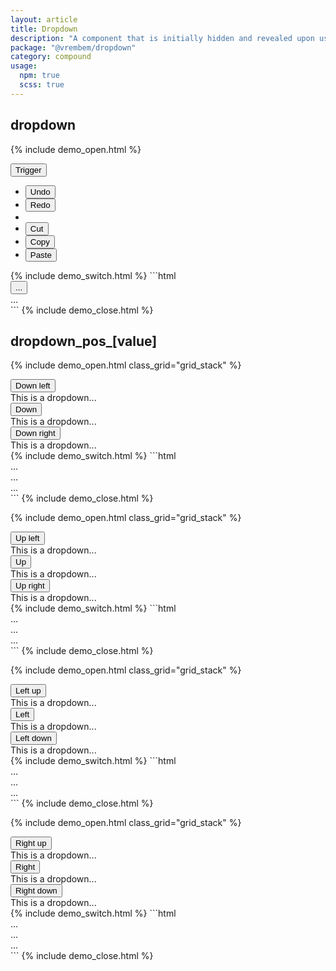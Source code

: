 ```yaml
---
layout: article
title: Dropdown
description: "A component that is initially hidden and revealed upon user interaction either through a click or hover event. Dropdown components typically display lists of possible actions or navigation."
package: "@vrembem/dropdown"
category: compound
usage:
  npm: true
  scss: true
---
```


## dropdown

{% include demo_open.html %}
<div class="dropdown">
  <button class="dropdown__trigger button button_color_primary">Trigger</button>
  <div class="dropdown__target">
    <ul class="menu">
      <li class="menu__item">
        <button class="menu__action">Undo</button>
      </li>
      <li class="menu__item">
        <button class="menu__action">Redo</button>
      </li>
      <li class="menu__sep"></li>
      <li class="menu__item">
        <button class="menu__action">Cut</button>
      </li>
      <li class="menu__item">
        <button class="menu__action">Copy</button>
      </li>
      <li class="menu__item">
        <button class="menu__action">Paste</button>
      </li>
    </ul>
  </div>
</div>
{% include demo_switch.html %}
```html
<div class="dropdown">
  <button class="dropdown__trigger">...</button>
  <div class="dropdown__target">
    ...
  </div>
</div>
```
{% include demo_close.html %}

## dropdown_pos_[value]

{% include demo_open.html class_grid="grid_stack" %}
<div class="level">
  <div class="dropdown dropdown_pos_down-left">
    <button class="button">
      <span>Down left</span>
      <span class="arrow-down"></span>
    </button>
    <div class="dropdown__target">
      <div class="padding">This is a dropdown...</div>
    </div>
  </div><!-- .dropdown -->
  <div class="dropdown dropdown_pos_down">
    <button class="button">
      <span>Down</span>
      <span class="arrow-down"></span>
    </button>
    <div class="dropdown__target">
      <div class="padding">This is a dropdown...</div>
    </div>
  </div><!-- .dropdown -->
  <div class="dropdown dropdown_pos_down-right">
    <button class="button">
      <span>Down right</span>
      <span class="arrow-down"></span>
    </button>
    <div class="dropdown__target">
      <div class="padding">This is a dropdown...</div>
    </div>
  </div><!-- .dropdown -->
</div>
{% include demo_switch.html %}
```html
<div class="dropdown dropdown_pos_down-left">...</div>
<div class="dropdown dropdown_pos_down">...</div>
<div class="dropdown dropdown_pos_down-right">...</div>
```
{% include demo_close.html %}

{% include demo_open.html class_grid="grid_stack" %}
<div class="level">
  <div class="dropdown dropdown_pos_up-left">
    <button class="button">
      <span>Up left</span>
      <span class="arrow-up"></span>
    </button>
    <div class="dropdown__target">
      <div class="padding">This is a dropdown...</div>
    </div>
  </div><!-- .dropdown -->
  <div class="dropdown dropdown_pos_up">
    <button class="button">
      <span>Up</span>
      <span class="arrow-up"></span>
    </button>
    <div class="dropdown__target">
      <div class="padding">This is a dropdown...</div>
    </div>
  </div><!-- .dropdown -->
  <div class="dropdown dropdown_pos_up-right">
    <button class="button">
      <span>Up right</span>
      <span class="arrow-up"></span>
    </button>
    <div class="dropdown__target">
      <div class="padding">This is a dropdown...</div>
    </div>
  </div><!-- .dropdown -->
</div>
{% include demo_switch.html %}
```html
<div class="dropdown dropdown_pos_up-left">...</div>
<div class="dropdown dropdown_pos_up">...</div>
<div class="dropdown dropdown_pos_up-right">...</div>
```
{% include demo_close.html %}

{% include demo_open.html class_grid="grid_stack" %}
<div class="level flex-justify-end">
  <div class="dropdown dropdown_pos_left-up">
    <button class="button">
      <span class="arrow-left"></span>
      <span>Left up</span>
    </button>
    <div class="dropdown__target">
      <div class="padding">This is a dropdown...</div>
    </div>
  </div><!-- .dropdown -->
  <div class="dropdown dropdown_pos_left">
    <button class="button">
      <span class="arrow-left"></span>
      <span>Left</span>
    </button>
    <div class="dropdown__target">
      <div class="padding">This is a dropdown...</div>
    </div>
  </div><!-- .dropdown -->
  <div class="dropdown dropdown_pos_left-down">
    <button class="button">
      <span class="arrow-left"></span>
      <span>Left down</span>
    </button>
    <div class="dropdown__target">
      <div class="padding">This is a dropdown...</div>
    </div>
  </div><!-- .dropdown -->
</div>
{% include demo_switch.html %}
```html
<div class="dropdown dropdown_pos_left-up">...</div>
<div class="dropdown dropdown_pos_left">...</div>
<div class="dropdown dropdown_pos_left-down">...</div>
```
{% include demo_close.html %}

{% include demo_open.html class_grid="grid_stack" %}
<div class="level">
  <div class="dropdown dropdown_pos_right-up">
    <button class="button">
      <span>Right up</span>
      <span class="arrow-right"></span>
    </button>
    <div class="dropdown__target">
      <div class="padding">This is a dropdown...</div>
    </div>
  </div><!-- .dropdown -->
  <div class="dropdown dropdown_pos_right">
    <button class="button">
      <span>Right</span>
      <span class="arrow-right"></span>
    </button>
    <div class="dropdown__target">
      <div class="padding">This is a dropdown...</div>
    </div>
  </div><!-- .dropdown -->
  <div class="dropdown dropdown_pos_right-down">
    <button class="button">
      <span>Right down</span>
      <span class="arrow-right"></span>
    </button>
    <div class="dropdown__target">
      <div class="padding">This is a dropdown...</div>
    </div>
  </div><!-- .dropdown -->
</div>
{% include demo_switch.html %}
```html
<div class="dropdown dropdown_pos_right-up">...</div>
<div class="dropdown dropdown_pos_right">...</div>
<div class="dropdown dropdown_pos_right-down">...</div>
```
{% include demo_close.html %}
